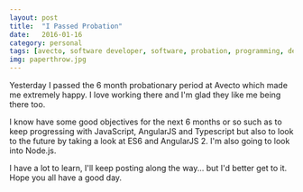 ```yaml
---
layout: post
title:  "I Passed Probation"
date:   2016-01-16
category: personal
tags: [avecto, software developer, software, probation, programming, developer]
img: paperthrow.jpg
---
```


Yesterday I passed the 6 month probationary period at Avecto which made me extremely happy. I love working there and I'm glad they like me being there too. 

I know have some good objectives for the next 6 months or so such as to keep progressing with JavaScript, AngularJS and Typescript but also to look to the future by taking a look at ES6 and AngularJS 2. I'm also going to look into Node.js.

I have a lot to learn, I'll keep posting along the way... but I'd better get to it. Hope you all have a good day.